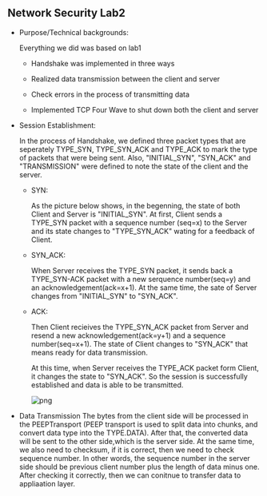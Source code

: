 ## Network Security Lab2

* Purpose/Technical backgrounds:

    Everything we did was based on lab1

    * Handshake was implemented in three ways

    * Realized data transmission between the client and server

    * Check errors in the process of transmitting data

    * Implemented TCP Four Wave to shut down both the client and server

* Session Establishment:

    In the process of Handshake, we defined three packet types that are seperately TYPE_SYN, TYPE_SYN_ACK and TYPE_ACK to mark the type of packets that were being sent. Also, "INITIAL_SYN", "SYN_ACK" and "TRANSMISSION" were defined to note the state of the client and the server. 
    
    * SYN:

      As the picture below shows, in the begenning, the state of both Client and Server is "INITIAL_SYN". At first, Client sends a TYPE_SYN packet with a sequence number (seq=x) to the Server and its state changes to "TYPE_SYN_ACK" wating for a feedback of Client. 

    * SYN_ACK:

      When Server receives the TYPE_SYN packet, it sends back a TYPE_SYN-ACK packet with a new serquence number(seq=y) and an acknowledgement(ack=x+1). At the same time, the sate of Server changes from "INITIAL_SYN" to "SYN_ACK". 

      
    * ACK:

      Then Client recieives the TYPE_SYN_ACK packet from Server and resend a new acknowledgement(ack=y+1) and a sequence number(seq=x+1). The state of Client changes to "SYN_ACK" that means ready for data transmission. 
      
      At this time, when Server receives the TYPE_ACK packet form Client, it changes the state to "SYN_ACK". So the session is successfully established and data is able to be transmitted. 


      ![png](/images/Tcp-handshake.png)


* Data Transmission 
      The bytes from the client side will be processed in the PEEPTransport (PEEP transport is used to split data into chunks, and convert data type into the TYPE.DATA). After that, the converted data will be sent to the other side,which is the server side. At the same time, we also need to checksum, if it is correct, then we need to check sequence number. In other words, the sequence number in the server side should be previous client number plus the length of data minus one. After checking it correctly, then we can conitnue to transfer data to appliaation layer.   